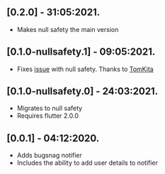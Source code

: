 ## [0.2.0] - 31:05:2021.

* Makes null safety the main version
  
## [0.1.0-nullsafety.1] - 09:05:2021.

* Fixes [issue](https://github.com/pheedloop/flutter_bugsnag/issues/2) with null safety. Thanks to [TomKita](https://github.com/TomKita)

## [0.1.0-nullsafety.0] - 24:03:2021.

* Migrates to null safety
* Requires flutter 2.0.0

## [0.0.1] - 04:12:2020.

* Adds bugsnag notifier
* Includes the ability to add user details to notifier
